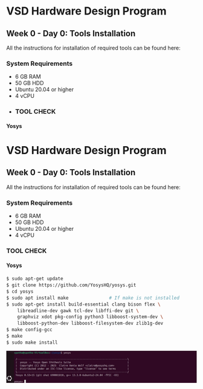 # VSD Hardware Design Program

## Week 0 - Day 0: Tools Installation

All the instructions for installation of required tools can be found here:

### **System Requirements**
- 6 GB RAM
- 50 GB HDD
- Ubuntu 20.04 or higher
- 4 vCPU
- ### **TOOL CHECK**

#### **Yosys**
# VSD Hardware Design Program

## Week 0 - Day 0: Tools Installation

All the instructions for installation of required tools can be found here:

### **System Requirements**
- 6 GB RAM
- 50 GB HDD
- Ubuntu 20.04 or higher
- 4 vCPU

### **TOOL CHECK**

#### **Yosys**
```bash
$ sudo apt-get update
$ git clone https://github.com/YosysHQ/yosys.git
$ cd yosys
$ sudo apt install make               # If make is not installed
$ sudo apt-get install build-essential clang bison flex \
    libreadline-dev gawk tcl-dev libffi-dev git \
    graphviz xdot pkg-config python3 libboost-system-dev \
    libboost-python-dev libboost-filesystem-dev zlib1g-dev
$ make config-gcc
$ make 
$ sudo make install
```
![Alt Text](images/week0/yosys_installation_done.jpg)


